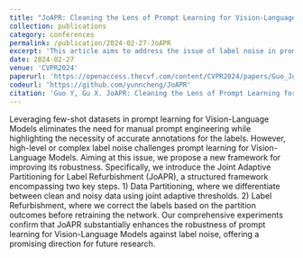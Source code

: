 ```yaml
---
title: "JoAPR: Cleaning the Lens of Prompt Learning for Vision-Language Models"
collection: publications
category: conferences
permalink: /publication/2024-02-27-JoAPR
excerpt: 'This article aims to address the issue of label noise in prompt learning for vision-language models.'
date: 2024-02-27
venue: 'CVPR2024'
paperurl: 'https://openaccess.thecvf.com/content/CVPR2024/papers/Guo_JoAPR_Cleaning_the_Lens_of_Prompt_Learning_for_Vision-Language_Models_CVPR_2024_paper.pdf'
codeurl: 'https://github.com/yunncheng/JoAPR'
citation: 'Guo Y, Gu X. JoAPR: Cleaning the Lens of Prompt Learning for Vision-Language Models[C]//Proceedings of the IEEE/CVF Conference on Computer Vision and Pattern Recognition. 2024: 28695-28705.'
---
```


Leveraging few-shot datasets in prompt learning for Vision-Language Models eliminates the need for manual prompt engineering while highlighting the necessity of accurate annotations for the labels. However, high-level or complex label noise challenges prompt learning for Vision-Language Models. Aiming at this issue, we propose a new framework for improving its robustness. Specifically, we introduce the Joint Adaptive Partitioning for Label Refurbishment (JoAPR), a structured framework encompassing two key steps. 1) Data Partitioning, where we differentiate between clean and noisy data using joint adaptive thresholds. 2) Label Refurbishment, where we correct the labels based on the partition outcomes before retraining the network. Our comprehensive experiments confirm that JoAPR substantially enhances the robustness of prompt learning for Vision-Language Models against label noise, offering a promising direction for future research.
